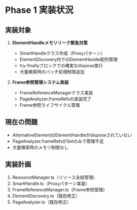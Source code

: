 # Phase 1 実装状況

## 実装対象
1. **ElementHandleメモリリーク緊急対策**
   - SmartHandleクラス作成（Proxyパターン）
   - ElementDiscovery内でのElementHandle配列管理
   - try-finallyブロックでの確実なdispose実行
   - 大量検索時のバッチ処理制限追加

2. **Frame参照管理システム実装**
   - FrameReferenceManagerクラス実装
   - PageAnalyzer.frameRefsの実装完了
   - Frame参照ライフサイクル管理

## 現在の問題
- AlternativeElementのElementHandleがdisposeされていない
- PageAnalyzer.frameRefsがSet<Frame>のみで管理不足
- 大量検索時のメモリ制限なし

## 実装計画
1. ResourceManager.ts（リソース全般管理）
2. SmartHandle.ts（Proxyパターン実装）
3. FrameReferenceManager.ts（Frame参照管理）
4. ElementDiscovery.ts（既存修正）
5. PageAnalyzer.ts（既存修正）